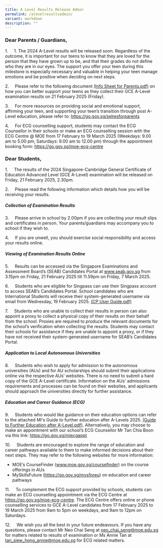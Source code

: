 ```yaml
---
title: A Level Results Release Admin
permalink: /alevelresultsadmin/
variant: markdown
description: ""
---
```

<h3> Dear Parents / Guardians, </h3>

1.&nbsp;&nbsp;&nbsp;&nbsp; 1.	The 2024 A-Level results will be released soon. Regardless of the outcome, it is important for our teens to know that they are loved for the person that they have grown up to be, and that their grades do not define who they are in our eyes. The support you offer your teen during this milestone is especially necessary and valuable in helping your teen manage emotions and be positive when deciding on next steps.

2.&nbsp;&nbsp;&nbsp;&nbsp; Please refer to the following document [(Info Sheet for Parents.pdf)](/files/A%20level%20Results%20Release/2024_A_Level_Info_Sheet_for_Parents) on how you can better support your teens as they collect their GCE A-Level examination results on 21 February 2025 (Friday). 


3.&nbsp;&nbsp;&nbsp;&nbsp; For more resources on providing social and emotional support, affirming your teen, and supporting your teen’s transition through post A-Level education, please refer to: https://go.gov.sg/selresforparents

4.&nbsp;&nbsp;&nbsp;&nbsp; For ECG counselling support, students may contact the ECG Counsellor in their schools or make an ECG counselling session with the ECG Centre @ MOE from 17 February to 19 March 2025 (Weekdays: 9.00 am to 5.00 pm; Saturdays: 9.00 am to 12.00 pm) through the appointment booking form: https://go.gov.sg/moe-ecg-centre

<h3> Dear Students,</h3> 

1.&nbsp;&nbsp;&nbsp;&nbsp; The results of the 2024 Singapore-Cambridge General Certificate of Education Advanced Level (GCE A-Level) examination will be released on Friday, 21 February 2025, 2.30pm.

2.&nbsp;&nbsp;&nbsp;&nbsp; Please read the following information which details how you will be receiving your results. 

<h5>Collection of Examination Results </h5>

3.&nbsp;&nbsp;&nbsp;&nbsp; Please arrive in school by 2.00pm if you are collecting your result slips and certificates in person. Your parents/guardians may accompany you to school if they wish to. 

4.&nbsp;&nbsp;&nbsp;&nbsp; If you are unwell, you should exercise social responsibility and access your results online.
 
 <h5>Viewing of Examination Results Online </h5>
 
5.&nbsp;&nbsp;&nbsp;&nbsp; Results can be accessed via the Singapore Examinations and Assessment Board’s (SEAB) Candidates Portal at www.seab.gov.sg from 3.15pm on Friday, 21 February 2025 till 11.59pm on Friday, 7 March 2025.

6.&nbsp;&nbsp;&nbsp;&nbsp; Students who are eligible for Singpass can use their Singpass account to access SEAB’s Candidates Portal. School candidates who are International Students will receive their system-generated username via email from Wednesday, 19 February 2025.   [(CP User Guide.pdf)](/files/A%20level%20Results%20Release/CP_User_Guide___School_Candidates.pdf)

7.&nbsp;&nbsp;&nbsp;&nbsp; Students who are unable to collect their results in person can also appoint a proxy to collect a physical copy of their results on their behalf from the school. Proxies are required to produce the relevant documents for the school’s verification when collecting the results. Students may contact their schools for assistance if they are unable to appoint a proxy, or if they have not received their system-generated username for SEAB’s Candidates Portal.

 <h5>Application to Local Autonomous Universities </h5>
 
8.&nbsp;&nbsp;&nbsp;&nbsp; Students who wish to apply for admission to the autonomous universities (AUs) and for AU scholarships should submit their applications online via the respective AUs’ websites. There is no need to submit a hard copy of the GCE A-Level certificate. Information on the AUs’ admissions requirements and processes can be found on their websites, and applicants should approach the universities directly for further assistance. 

 <h5>Education and Career Guidance (ECG)</h5>
 
 9.&nbsp;&nbsp;&nbsp;&nbsp; Students who would like guidance on their education options can refer to the attached MI's Guide to further education after A-Levels 2025. [(Guide to Further Education after A-Level.pdf)](/files/A%20level%20Results%20Release/Guide_to_further_education_after_A_Levels__2025.pdf). Alternatively, you may choose to make an appointment with our school’s ECG Counsellor Mr Tan Chia Boon via this link: https://go.gov.sg/miecgappt
 
 10.&nbsp;&nbsp;&nbsp;&nbsp; Students are encouraged to explore the range of education and career pathways available to them to make informed decisions about their next steps. They may refer to the following websites for more information:
* MOE’s CourseFinder (www.moe.gov.sg/coursefinder) on the course offerings in AUs
* MySkillsFuture (https://go.gov.sg/mysfpreu) on education and career pathways

11.&nbsp;&nbsp;&nbsp;&nbsp; To complement the ECG support provided by schools, students can make an ECG counselling appointment via the ECG Centre at https://go.gov.sg/moe-ecg-centre. The ECG Centre offers online or phone counselling services to GCE A-Level candidates from 17 February 2025 to 19 March 2025 from 9am to 5pm on weekdays, and 9am to 12pm on Saturdays.

12.&nbsp;&nbsp;&nbsp;&nbsp; We wish you all the best in your future endeavours. If you have any questions, please contact Mr Neo Chai Seng at neo_chai_seng@moe.edu.sg for matters related to results of examination or Ms Annie Tan at tan_siew_hong_annie@moe.edu.sg for ECG related matters.
